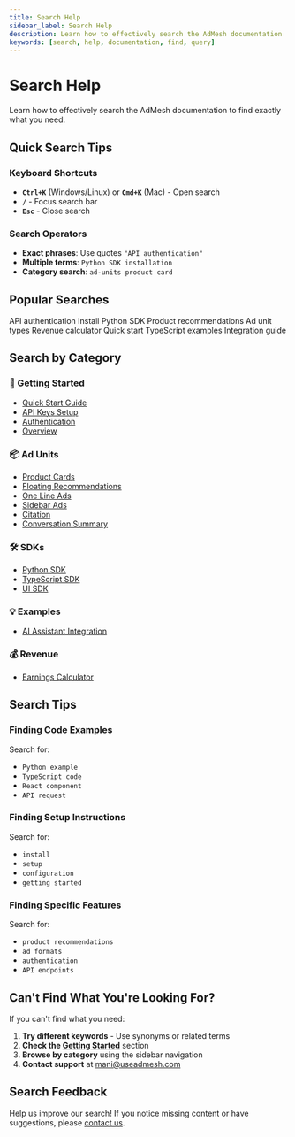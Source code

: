 ```yaml
---
title: Search Help
sidebar_label: Search Help
description: Learn how to effectively search the AdMesh documentation
keywords: [search, help, documentation, find, query]
---
```


# Search Help

Learn how to effectively search the AdMesh documentation to find exactly what you need.

## Quick Search Tips

### **Keyboard Shortcuts**
- **`Ctrl+K`** (Windows/Linux) or **`Cmd+K`** (Mac) - Open search
- **`/`** - Focus search bar
- **`Esc`** - Close search

### **Search Operators**
- **Exact phrases**: Use quotes `"API authentication"`
- **Multiple terms**: `Python SDK installation`
- **Category search**: `ad-units product card`

## Popular Searches

<div className="search-suggestions__tags">
  <span className="search-suggestion-tag">API authentication</span>
  <span className="search-suggestion-tag">Install Python SDK</span>
  <span className="search-suggestion-tag">Product recommendations</span>
  <span className="search-suggestion-tag">Ad unit types</span>
  <span className="search-suggestion-tag">Revenue calculator</span>
  <span className="search-suggestion-tag">Quick start</span>
  <span className="search-suggestion-tag">TypeScript examples</span>
  <span className="search-suggestion-tag">Integration guide</span>
</div>

## Search by Category

### **🚀 Getting Started**
- [Quick Start Guide](/getting-started/quick-start)
- [API Keys Setup](/getting-started/api-keys)
- [Authentication](/api/authentication)
- [Overview](/getting-started/overview)

### **📦 Ad Units**
- [Product Cards](/ad-units/product-card)
- [Floating Recommendations](/ad-units/floating-recommendations)
- [One Line Ads](/ad-units/one-line-ad)
- [Sidebar Ads](/ad-units/sidebar)
- [Citation](/ad-units/citation)
- [Conversation Summary](/ad-units/conversation-summary)

### **🛠️ SDKs**
- [Python SDK](/python-sdk/installation)
- [TypeScript SDK](/typescript-sdk/installation)
- [UI SDK](/ui-sdk/installation)

### **💡 Examples**
- [AI Assistant Integration](/examples/ai-assistant)

### **💰 Revenue**
- [Earnings Calculator](https://useadmesh.com/agents#earnings-calculator)

## Search Tips

### **Finding Code Examples**
Search for:
- `Python example`
- `TypeScript code`
- `React component`
- `API request`

### **Finding Setup Instructions**
Search for:
- `install`
- `setup`
- `configuration`
- `getting started`

### **Finding Specific Features**
Search for:
- `product recommendations`
- `ad formats`
- `authentication`
- `API endpoints`

## Can't Find What You're Looking For?

If you can't find what you need:

1. **Try different keywords** - Use synonyms or related terms
2. **Check the [Getting Started](/getting-started/overview)** section
3. **Browse by category** using the sidebar navigation
4. **Contact support** at [mani@useadmesh.com](mailto:mani@useadmesh.com)

## Search Feedback

Help us improve our search! If you notice missing content or have suggestions, please [contact us](mailto:mani@useadmesh.com).
